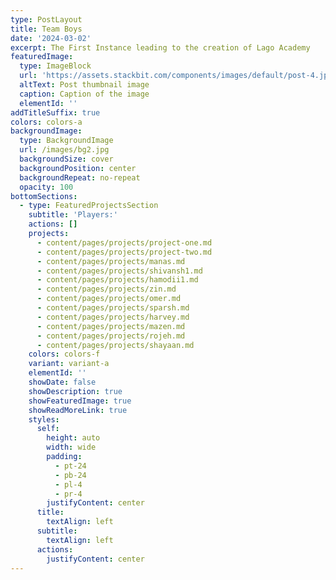 ```yaml
---
type: PostLayout
title: Team Boys
date: '2024-03-02'
excerpt: The First Instance leading to the creation of Lago Academy
featuredImage:
  type: ImageBlock
  url: 'https://assets.stackbit.com/components/images/default/post-4.jpeg'
  altText: Post thumbnail image
  caption: Caption of the image
  elementId: ''
addTitleSuffix: true
colors: colors-a
backgroundImage:
  type: BackgroundImage
  url: /images/bg2.jpg
  backgroundSize: cover
  backgroundPosition: center
  backgroundRepeat: no-repeat
  opacity: 100
bottomSections:
  - type: FeaturedProjectsSection
    subtitle: 'Players:'
    actions: []
    projects:
      - content/pages/projects/project-one.md
      - content/pages/projects/project-two.md
      - content/pages/projects/manas.md
      - content/pages/projects/shivansh1.md
      - content/pages/projects/hamodii1.md
      - content/pages/projects/zin.md
      - content/pages/projects/omer.md
      - content/pages/projects/sparsh.md
      - content/pages/projects/harvey.md
      - content/pages/projects/mazen.md
      - content/pages/projects/rojeh.md
      - content/pages/projects/shayaan.md
    colors: colors-f
    variant: variant-a
    elementId: ''
    showDate: false
    showDescription: true
    showFeaturedImage: true
    showReadMoreLink: true
    styles:
      self:
        height: auto
        width: wide
        padding:
          - pt-24
          - pb-24
          - pl-4
          - pr-4
        justifyContent: center
      title:
        textAlign: left
      subtitle:
        textAlign: left
      actions:
        justifyContent: center
---
```

